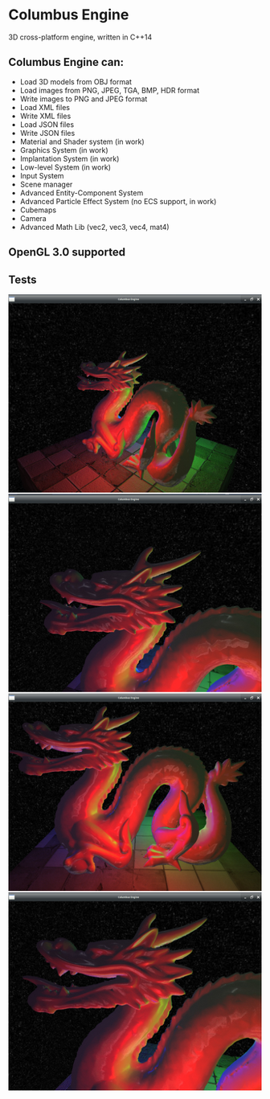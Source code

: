 # Columbus Engine
3D cross-platform engine, written in C++14
## Columbus Engine can:
* Load 3D models from OBJ format
* Load images from PNG, JPEG, TGA, BMP, HDR format
* Write images to PNG and JPEG format
* Load XML files
* Write XML files
* Load JSON files
* Write JSON files
* Material and Shader system (in work)
* Graphics System (in work)
* Implantation System (in work)
* Low-level System (in work)
* Input System
* Scene manager
* Advanced Entity-Component System
* Advanced Particle Effect System (no ECS support, in work)
* Cubemaps
* Camera
* Advanced Math Lib (vec2, vec3, vec4, mat4)

## OpenGL 3.0 supported

## Tests
![Optional Text](./Data/Tests/1.jpg)
![Optional Text](./Data/Tests/2.jpg)
![Optional Text](./Data/Tests/3.jpg)
![Optional Text](./Data/Tests/4.jpg)